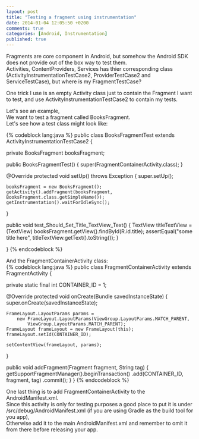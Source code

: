 ```yaml
---
layout: post
title: "Testing a fragment using instrumentation"
date: 2014-01-04 12:05:50 +0200
comments: true
categories: [Android, Instrumentation]
published: true
---
```

Fragments are core component in Android, but somehow the Android SDK does not provide out of the box
way to test them.  
Activities, ContentProviders, Services has thier corresponding class (ActivityInstrumentationTestCase2, ProviderTestCase2 and ServiceTestCase), but where is my FragmentTestCase? 

One trick I use is an empty Activity class just to contain the Fragment I want to test, and use ActivityInstrumentationTestCase2 to contain my tests.


Let's see an example,  
We want to test a fragment called BooksFragment.  
Let's see how a test class might look like:

{% codeblock lang:java %}
public class BooksFragmentTest extends ActivityInstrumentationTestCase2<FragmentContainerActivity> {

  private BooksFragment booksFragment;

  public BooksFragmentTest() {
    super(FragmentContainerActivity.class);
  }

  @Override protected void setUp() throws Exception {
    super.setUp();

    booksFragment = new BooksFragment();
    getActivity().addFragment(booksFragment, BooksFragment.class.getSimpleName());
    getInstrumentation().waitForIdleSync();
  }

  public void test_Should_Set_Title_TextView_Text() {
    TextView titleTextView = (TextView) booksFragment.getView().findById(R.id.title);
    assertEqual("some title here", titleTextView.getText().toString());
  }

}
{% endcodeblock %}

And the FragmentContainerActivity class:  
{% codeblock lang:java %}
public class FragmentContainerActivity extends FragmentActivity {

  private static final int CONTAINER_ID = 1;

  @Override protected void onCreate(Bundle savedInstanceState) {
    super.onCreate(savedInstanceState);

    FrameLayout.LayoutParams params =
        new FrameLayout.LayoutParams(ViewGroup.LayoutParams.MATCH_PARENT,
            ViewGroup.LayoutParams.MATCH_PARENT);
    FrameLayout frameLayout = new FrameLayout(this);
    frameLayout.setId(CONTAINER_ID);

    setContentView(frameLayout, params);
  }

  public void addFragment(Fragment fragment, String tag) {
    getSupportFragmentManager().beginTransaction()
        .add(CONTAINER_ID, fragment, tag)
        .commit();
  }
}
{% endcodeblock %}

One last thing is to add FragmentContainerActivity to the AndroidManifest.xml.  
Since this activity is only for testing purposes a good place to put it is under  
/src/debug/AndroidManifest.xml (if you are using Gradle as the build tool for you app),  
Otherwise add it to the main AndroidManifest.xml and remember to omit it from there before releasing your app.


